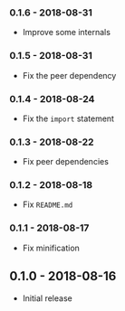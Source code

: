 ### 0.1.6 - 2018-08-31

- Improve some internals

### 0.1.5 - 2018-08-31

- Fix the peer dependency

### 0.1.4 - 2018-08-24

- Fix the `import` statement

### 0.1.3 - 2018-08-22

- Fix peer dependencies

### 0.1.2 - 2018-08-18

- Fix `README.md`

### 0.1.1 - 2018-08-17

- Fix minification

## 0.1.0 - 2018-08-16

- Initial release
